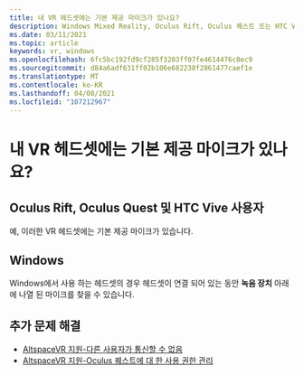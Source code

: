 ```yaml
---
title: 내 VR 헤드셋에는 기본 제공 마이크가 있나요?
description: Windows Mixed Reality, Oculus Rift, Oculus 퀘스트 또는 HTC Vive 헤드셋에서 기본 제공 마이크를 확인 하는 방법에 대해 알아봅니다.
ms.date: 03/11/2021
ms.topic: article
keywords: vr, windows
ms.openlocfilehash: 6fc5bc192fd9cf285f3203ff07fe4614476c8ec9
ms.sourcegitcommit: d84a6adf631ff02b106e682238f2861477caef1e
ms.translationtype: MT
ms.contentlocale: ko-KR
ms.lasthandoff: 04/08/2021
ms.locfileid: "107212967"
---
```

# <a name="does-my-vr-headsets-have-a-built-in-mic"></a>내 VR 헤드셋에는 기본 제공 마이크가 있나요?

## <a name="oculus-rift-oculus-quest-and-htc-vive-users"></a>Oculus Rift, Oculus Quest 및 HTC Vive 사용자

예, 이러한 VR 헤드셋에는 기본 제공 마이크가 있습니다.

## <a name="windows"></a>Windows

Windows에서 사용 하는 헤드셋의 경우 헤드셋이 연결 되어 있는 동안 **녹음 장치** 아래에 나열 된 마이크를 찾을 수 있습니다.

## <a name="further-troubleshooting"></a>추가 문제 해결

* [AltspaceVR 지원-다른 사용자가 통신할 수 없음](other-users-cant-hear-me.md)
* [AltspaceVR 지원-Oculus 퀘스트에 대 한 사용 권한 관리](../getting-started/oculus-controls.md#managing-permissions)